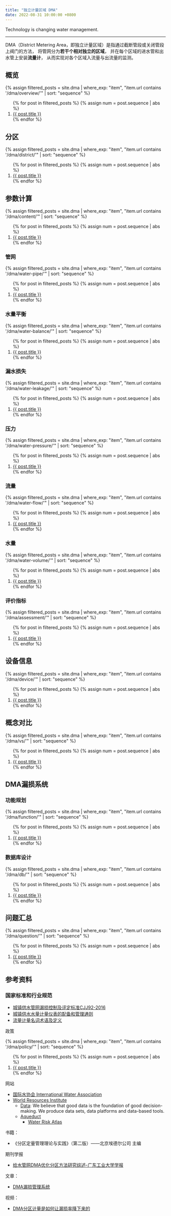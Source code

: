 ```yaml
---
title: "独立计量区域 DMA"
date: 2022-08-31 10:00:00 +0800
---
```


Technology is changing water management.

---

DMA（District Metering Area，即独立计量区域）是指通过截断管段或关闭管段上阀门的方法，
将管网分为**若干个相对独立的区域**，
并在每个区域的进水管和出水管上安装**流量计**，
从而实现对各个区域入流量与出流量的监测。

## 概览

{% assign filtered_posts = site.dma | where_exp: "item", "item.url contains '/dma/overview/'" | sort: "sequence" %}
<ol>
    {% for post in filtered_posts %}
    {% assign num = post.sequence | abs %}
    <li>
        <a href="{{ post.url }}">{{ post.title }}</a>
    </li>
    {% endfor %}
</ol>

## 分区

{% assign filtered_posts = site.dma | where_exp: "item", "item.url contains '/dma/district/'" | sort: "sequence" %}
<ol>
    {% for post in filtered_posts %}
    {% assign num = post.sequence | abs %}
    <li>
        <a href="{{ post.url }}">{{ post.title }}</a>
    </li>
    {% endfor %}
</ol>

## 参数计算

{% assign filtered_posts = site.dma | where_exp: "item", "item.url contains '/dma/content/'" | sort: "sequence" %}
<ol>
    {% for post in filtered_posts %}
    {% assign num = post.sequence | abs %}
    <li>
        <a href="{{ post.url }}">{{ post.title }}</a>
    </li>
    {% endfor %}
</ol>

### 管网

{% assign filtered_posts = site.dma | where_exp: "item", "item.url contains '/dma/water-pipe/'" | sort: "sequence" %}
<ol>
    {% for post in filtered_posts %}
    {% assign num = post.sequence | abs %}
    <li>
        <a href="{{ post.url }}">{{ post.title }}</a>
    </li>
    {% endfor %}
</ol>

### 水量平衡

{% assign filtered_posts = site.dma | where_exp: "item", "item.url contains '/dma/water-balance/'" | sort: "sequence" %}
<ol>
    {% for post in filtered_posts %}
    {% assign num = post.sequence | abs %}
    <li>
        <a href="{{ post.url }}">{{ post.title }}</a>
    </li>
    {% endfor %}
</ol>

### 漏水损失

{% assign filtered_posts = site.dma | where_exp: "item", "item.url contains '/dma/water-leakage/'" | sort: "sequence" %}
<ol>
    {% for post in filtered_posts %}
    {% assign num = post.sequence | abs %}
    <li>
        <a href="{{ post.url }}">{{ post.title }}</a>
    </li>
    {% endfor %}
</ol>

### 压力

{% assign filtered_posts = site.dma | where_exp: "item", "item.url contains '/dma/water-pressure/'" | sort: "sequence" %}
<ol>
    {% for post in filtered_posts %}
    {% assign num = post.sequence | abs %}
    <li>
        <a href="{{ post.url }}">{{ post.title }}</a>
    </li>
    {% endfor %}
</ol>

### 流量

{% assign filtered_posts = site.dma | where_exp: "item", "item.url contains '/dma/water-flow/'" | sort: "sequence" %}
<ol>
    {% for post in filtered_posts %}
    {% assign num = post.sequence | abs %}
    <li>
        <a href="{{ post.url }}">{{ post.title }}</a>
    </li>
    {% endfor %}
</ol>

### 水量

{% assign filtered_posts = site.dma | where_exp: "item", "item.url contains '/dma/water-volume/'" | sort: "sequence" %}
<ol>
    {% for post in filtered_posts %}
    {% assign num = post.sequence | abs %}
    <li>
        <a href="{{ post.url }}">{{ post.title }}</a>
    </li>
    {% endfor %}
</ol>

### 评价指标

{% assign filtered_posts = site.dma | where_exp: "item", "item.url contains '/dma/assessment/'" | sort: "sequence" %}
<ol>
    {% for post in filtered_posts %}
    {% assign num = post.sequence | abs %}
    <li>
        <a href="{{ post.url }}">{{ post.title }}</a>
    </li>
    {% endfor %}
</ol>

## 设备信息

{% assign filtered_posts = site.dma | where_exp: "item", "item.url contains '/dma/device/'" | sort: "sequence" %}
<ol>
    {% for post in filtered_posts %}
    {% assign num = post.sequence | abs %}
    <li>
        <a href="{{ post.url }}">{{ post.title }}</a>
    </li>
    {% endfor %}
</ol>

## 概念对比

{% assign filtered_posts = site.dma | where_exp: "item", "item.url contains '/dma/vs/'" | sort: "sequence" %}
<ol>
    {% for post in filtered_posts %}
    {% assign num = post.sequence | abs %}
    <li>
        <a href="{{ post.url }}">{{ post.title }}</a>
    </li>
    {% endfor %}
</ol>

## DMA漏损系统

### 功能规划

{% assign filtered_posts = site.dma | where_exp: "item", "item.url contains '/dma/function/'" | sort: "sequence" %}
<ol>
    {% for post in filtered_posts %}
    {% assign num = post.sequence | abs %}
    <li>
        <a href="{{ post.url }}">{{ post.title }}</a>
    </li>
    {% endfor %}
</ol>



### 数据库设计

{% assign filtered_posts = site.dma | where_exp: "item", "item.url contains '/dma/db/'" | sort: "sequence" %}
<ol>
    {% for post in filtered_posts %}
    {% assign num = post.sequence | abs %}
    <li>
        <a href="{{ post.url }}">{{ post.title }}</a>
    </li>
    {% endfor %}
</ol>

## 问题汇总

{% assign filtered_posts = site.dma | where_exp: "item", "item.url contains '/dma/question/'" | sort: "sequence" %}
<ol>
    {% for post in filtered_posts %}
    {% assign num = post.sequence | abs %}
    <li>
        <a href="{{ post.url }}">{{ post.title }}</a>
    </li>
    {% endfor %}
</ol>


## 参考资料

### 国家标准和行业规范

- [城镇供水管网漏损控制及评定标准CJJ92-2016](/assets/pdf/dma/standard_for_water_loss_control_and_assessment_of_urban_water_distribution_system.pdf)
- [城镇供水水量计量仪表的配备和管理通则](https://www.doc88.com/p-1873975948363.html)
- [流量计量名词术语及定义](https://www.doc88.com/p-9959655870639.html)

政策

{% assign filtered_posts = site.dma | where_exp: "item", "item.url contains '/dma/policy/'" | sort: "sequence" %}
<ol>
    {% for post in filtered_posts %}
    {% assign num = post.sequence | abs %}
    <li>
        <a href="{{ post.url }}">{{ post.title }}</a>
    </li>
    {% endfor %}
</ol>


网站

- [国际水协会 International Water Association](https://iwa-network.org/)
- [World Resources Institute](https://www.wri.org/)
  - [Data](https://www.wri.org/data): We believe that good data is the foundation of good decision-making.
    We produce data sets, data platforms and data-based tools.
  - [Aqueduct](https://www.wri.org/aqueduct)
    - [Water Risk Atlas](https://www.wri.org/applications/aqueduct/water-risk-atlas/#/)

书籍：

- 《分区定量管理理论与实践》（第二版）——北京埃德尔公司 主编

期刊学报

- [给水管网DMA优化分区方法研究综述-广东工业大学学报](http://html.rhhz.net/GDGYDXXB/html/170145.htm)

文章：

- [DMA漏损管理系统](https://blog.csdn.net/laizonghai/article/details/125569351)


视频：

- [DMA分区计量是如何让漏损率降下来的](https://www.bilibili.com/video/BV1DK4y1a7TG)


